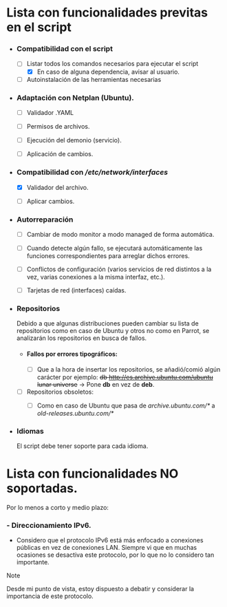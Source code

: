 # Lista con funcionalidades previtas en el script

- ### Compatibilidad con el script
    - [ ] Listar todos los comandos necesarios para ejecutar el script
        - [X] En caso de alguna dependencia, avisar al usuario.
    - [ ] Autoinstalación de las herramientas necesarias

- ### Adaptación con Netplan (Ubuntu).
    - [ ] Validador .YAML
    - [ ] Permisos de archivos.
    - [ ] Ejecución del demonio (servicio).
    - [ ] Aplicación de cambios.


- ### Compatibilidad con */etc/network/interfaces*
    - [X] Validador del archivo.
    - [ ] Aplicar cambios.


- ### Autorreparación
    - [ ] Cambiar de modo monitor a modo managed de forma automática. 
    - [ ] Cuando detecte algún fallo, se ejecutará automáticamente las funciones correspondientes para arreglar dichos errores.
    - [ ] Conflictos de configuración (varios servicios de red distintos a la vez, varias conexiones a la misma interfaz, etc.).
    - [ ] Tarjetas de red (interfaces) caídas.


- ### Repositorios
    Debido a que algunas distribuciones pueden cambiar su lista de repositorios como en caso de Ubuntu y otros no como en Parrot, se analizarán los repositorios en busca de fallos.

    - #### Fallos por errores tipográficos:
        - [ ] Que a la hora de insertar los repositorios, se añadió/comió algún carácter por ejemplo:
        ~~db http://es.archive.ubuntu.com/ubuntu lunar universe~~ → Pone **db** en vez de **deb**.

    - [ ] Repositorios obsoletos:
        - [ ] Como en caso de Ubuntu que pasa de *archive.ubuntu.com/\** a *old-releases.ubuntu.com/\**


- ### Idiomas
   El script debe tener soporte para cada idioma.


# Lista con funcionalidades NO soportadas.

Por lo menos a corto y medio plazo:

### - Direccionamiento IPv6.
   - Considero que el protocolo IPv6 está más enfocado a conexiones públicas en vez de conexiones LAN. Siempre vi que en muchas ocasiones se desactiva este protocolo, por lo que no lo considero tan importante.



> [!NOTE]
> Desde mi punto de vista, estoy dispuesto a debatir y considerar la importancia de este protocolo.